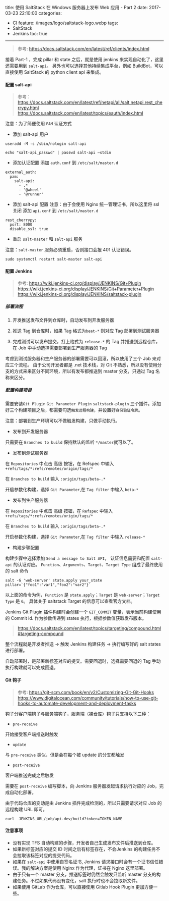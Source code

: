 title: 使用 SaltStack 在 Windows 服务器上发布 Web 应用 - Part 2
date: 2017-03-23 22:10:00
categories:
  - CI
feature: /images/logo/saltstack-logo.webp
tags:
  - SaltStack
  - Jenkins
toc: true
---

> 参考: https://docs.saltstack.com/en/latest/ref/clients/index.html

接着 Part-1 ，完成 pillar 和 state 之后，就是使用 jenkins 来实现自动化了，这里还需要用到 `salt-api`。
另外也可以选择其他持续集成平台，例如 BuildBot，可以直接使用 SaltStack 的 python client api 来集成。

<!-- more -->

#### 配置 salt-api

> 参考：
> https://docs.saltstack.com/en/latest/ref/netapi/all/salt.netapi.rest_cherrypy.html
> https://docs.saltstack.com/en/latest/topics/eauth/index.html

注意：为了简便使用 `PAM` 认证方式

* 添加 salt-api 用户
```
useradd -M -s /sbin/nologin salt-api

echo "salt-api_passwd" | passwd salt-api —stdin
```

* 添加认证配置
添加 `auth.conf` 到 `/etc/salt/master.d`
```
external_auth:
  pam:
    salt-api:
      - .*
      - '@wheel'
      - '@runner'
```

* 添加 salt-api 配置
注意：由于会使用 Nginx 统一管理证书，所以这里将 ssl 关闭
添加 `api.conf` 到 `/etc/salt/master.d`
```
rest_cherrypy:
  port: 8000
  disable_ssl: true
```

* 重启 `salt-master` 和 `salt-api` 服务

注意：`salt-master` 服务必须重启，否则接口会报 401 认证错误。
```
sudo systemctl restart salt-master salt-api
```

#### 配置 Jenkins
> 参考:
> https://wiki.jenkins-ci.org/display/JENKINS/Git+Plugin
> https://wiki.jenkins-ci.org/display/JENKINS/Git+Parameter+Plugin
> https://wiki.jenkins-ci.org/display/JENKINS/saltstack-plugin

##### 部署流程

1. 开发推送发布文件到仓库时，自动发布到开发服务器

1. 推送 Tag 到仓库时，如果 Tag 格式为`beat-*` 则对应 Tag 部署到测试服务器

1. 完成测试可以发布提交，打上格式为 `release-*` 的 Tag 并推送到远程仓库，在 Job 中手动选择需要部署到生产服务器的 Tag

考虑到测试服务器和生产服务器的部署需要可以回滚，所以使用了三个 Job 来对应三个流程。
由于公司开发者都是 .net 技术栈，对 Git 不熟悉，所以没有使用分支的方式来来区分不同环境，所以有发布都推送到 master 分支，只通过 Tag 名称来区分。

##### 配置构建项目

需要安装`Git Plugin` `Git Parameter Plugin` `saltstack-plugin` 三个插件。添加好三个构建项目之后，都需要勾选`触发远程构建`，并设置好`身份验证令牌`。

注意：部署到生产环境可以不做触发构建，只做手动执行。

* 发布到开发服务器

只需要在 `Branches to build` 保持默认的监听 `*/master`就可以了。

* 发布到测试服务器

在 `Repositories` 中点击 高级 按钮，在 Refspec 中输入 `+refs/tags/*:refs/remotes/origin/tags/*`

在 `Branches to build` 输入 `:origin/tags/beta-.*`

开启参数化构建，选择 `Git Parameter`,在 `Tag filter` 中输入 `beta-*`

* 发布到生产服务器

在 `Repositories` 中点击 高级 按钮，在 `Refspec` 中输入 `+refs/tags/*:refs/remotes/origin/tags/*`

在 `Branches to build` 输入 `:origin/tags/beta-.*`

开启参数化构建，选择 `Git Parameter`,在 `Tag filter` 中输入 `release-*`

* 构建步骤配置

构建步骤中选择添加 `Send a message to Salt API`， 认证信息需要和配置 `salt-api` 的认证对应。
`Function`、`Arguments`、`Target`、`Target Type` 组成了最终使用的 salt 命令

```
salt -G 'web-server' state.apply your_state pillar=`{"foo1":"var1","foo2":"var2"}`
```

以上面的命令为例，`Function` 是 `state.apply`；`Target` 是 `web-server`；`Target Type` 是 `G`。
具体关于 saltstack Target 的信息可以查看官方文档。

Jenkins Git Plugin 插件构建时会创建一个 `GIT_COMMIT` 变量，表示当前构建使用的 Commit id. 作为参数传递到 states 执行，根据参数值获取发布版本。


> https://docs.saltstack.com/en/latest/topics/targeting/compound.html#targeting-compound

整个流程就是开发者推送 -> 触发 Jenkins 构建任务 -> 执行编写好的 salt states 进行部署。

自动部署时，是部署新标签对应的提交。需要回退时，选择需要回退的 Tag 手动执行构建就可以完成回退。

#### Git 钩子

> 参考:
> https://git-scm.com/book/en/v2/Customizing-Git-Git-Hooks
> https://www.digitalocean.com/community/tutorials/how-to-use-git-hooks-to-automate-development-and-deployment-tasks

钩子分客户端钩子与服务端钩子，服务端（裸仓库）钩子只支持以下三种：

* `pre-receive`

开始接受客户端推送时触发

* `update`

与 `pre-receive` 类似，但是会在每个被 update 的分支都触发

* `post-receive`

客户端推送完成之后触发

需要在 `post-receive` 编写脚本，向 Jenkins 服务器发起请求执行对应的 Job，完成自动化部署。

由于代码仓库的变动是由 Jenkins 插件完成检测的，所以只需要请求对应 Job 的远程构建 URL 即可。

```
curl  JENKINS_URL/job/api-dev/build?token=TOKEN_NAME
```

#### 注意事项

* 没有实现 TFS 自动构建的步骤，开发者自己生成发布文件后推送到仓库。
* 如果新标签对应的提交 ID 时间之后有标签存在，不会Jenkins 的构建任务不会拉取该标签对应的提交代码。
* 如果在 `salt-api` 中使用自签名证书, Jenkins 请求接口时会有一个证书信任错误。我的解决方案是使用 Nginx 作为代理，证书在 Nginx 这里部署。
* 由于只有一个 master 分支，推送标签时仍然会触发只监听 master 分支的构建任务。不过如果代码没有变化，salt 执行时也不会拉取新文件。
* 如果使用 GitLab 作为仓库，可以直接使用 Gitlab Hook Plugin 更加方便一些。